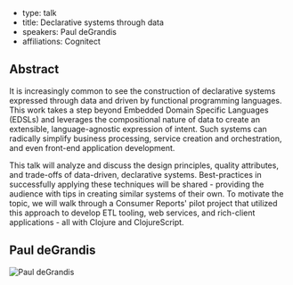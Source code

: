 - type: talk
- title: Declarative systems through data 
- speakers: Paul deGrandis 
- affiliations: Cognitect 

## Abstract 

It is increasingly common to see the construction of declarative systems expressed through data and driven by functional programming languages. This work takes a step beyond Embedded Domain Specific Languages (EDSLs) and leverages the compositional nature of data to create an extensible, language-agnostic expression of intent. Such systems can radically simplify business processing, service creation and orchestration, and even front-end application development.

This talk will analyze and discuss the design principles, quality attributes, and trade-offs of data-driven, declarative systems. Best-practices in successfully applying these techniques will be shared - providing the audience with tips in creating similar systems of their own. To motivate the topic, we will walk through a Consumer Reports' pilot project that utilized this approach to develop ETL tooling, web services, and rich-client applications - all with Clojure and ClojureScript.

## Paul deGrandis 
<div class="row" media:type="text/omd">

<div class="medium-4 columns">
<img src="img/paul-degrandis.jpg" alt="Paul deGrandis"></img>
</div>

<div class="medium-8 columns" media:type="text/omd">

</div>
</div>
